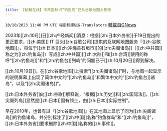 ```yaml
---
title: 【秘翻在线】中共国标识“钓鱼岛”已从谷歌地图上删除
---
```

`10/20/2023 11:40 PM UTC 秘密翻譯組G-Translators` [轉載自GNews](https://gnews.org/articles/1861327)

2023年[[zh:10月]]日[[zh:产经新闻]]消息：根据[[zh:日本外务省]]于19日提出的更正要求，[[zh:美国]] IT 巨头[[zh:谷歌公司]]提供的互联网地图服务『[[zh:谷歌地图]]』，将位于[[zh:日本]][[zh:冲绳县石垣市]]的[[zh:尖阁诸岛]]（[[zh:中共国]]称之为[[zh:钓鱼岛]]）写成[[zh:中共国]][[zh:大陆]]和[[zh:台湾]]使用的称呼“[[zh:钓鱼岛]]”和“[[zh:钓鱼台]]列屿”的问题已于[[zh:10月20日]]得到解决。

[[zh:10月19日]]，在[[zh:谷歌地图]]上搜索“[[zh:尖阁诸岛]]”时，与地图一起显示的说明屏幕上出现了简体中文的“[[zh:钓鱼岛]]”和繁体中文的“[[zh:钓鱼台]]诸岛”，以及“[[zh:尖阁诸岛]]”。

[[zh:日本外务省]]向[[zh:谷歌]]解释说，“根据[[zh:历史]]和[[zh:国际法]]，[[zh:尖阁列岛]]显然是[[zh:日本]]固有领土，由[[zh:日本]]实际控制”。

早在2010年，也曾有过『[[zh:谷歌地图]]』在其地图上显示了同为[[zh:尖阁诸岛]]的钓鱼诸岛，并分别标注了[[zh:中国]]名称“钓鱼群岛”和“[[zh:钓鱼岛]]”，[[zh:日本外务省]]要求删除[[zh:中国]]名称的[[zh:事件]]。
